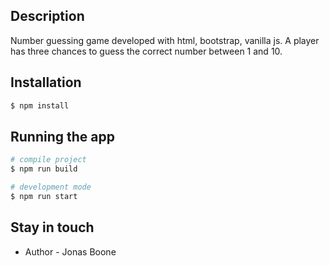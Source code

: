 ## Description

Number guessing game developed with html, bootstrap, vanilla js. 
A player has three chances to guess the correct number between 1 and 10.

## Installation

```bash
$ npm install
```

## Running the app

```bash
# compile project
$ npm run build

# development mode
$ npm run start
```

## Stay in touch

- Author - Jonas Boone

